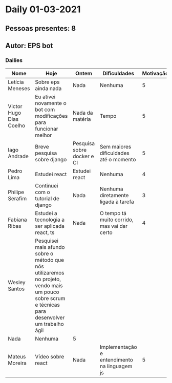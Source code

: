 # Daily 01-03-2021

## Pessoas presentes: 8

## Autor: EPS bot

### Dailies

|Nome | Hoje| Ontem| Dificuldades| Motivação|
| --- | --- | --- | --- | --- |
|Letícia Meneses|Sobre eps ainda nada|Nada|Nenhuma|5|
|Victor Hugo Dias Coelho|Eu ativei novamente o bot com modificações para funcionar melhor|Nada da matéria|Tempo|5|
|Iago Andrade|Breve pesquisa sobre django|Pesquisa sobre docker e CI|Sem maiores dificuldades até o momento|5|
|Pedro Lima|Estudei react|Estudei react|Nenhuma|4|
|Philipe Serafim|Continuei com o tutorial de django|Nada|Nenhuma diretamente ligada à tarefa|3|
|Fabiana Ribas|Estudei a tecnologia a ser aplicada react, ts|Nada|O tempo tá muito corrido, mas vai dar certo|4|
|Wesley Santos|Pesquisei mais afundo sobre o método que nós utilizaremos no projeto, vendo mais um pouco sobre scrum e técnicas para desenvolver um trabalho ágil|
Nada|Nenhuma|5|
|Mateus Moreira|Vídeo sobre react|Nada|Implementação e entendimento na linguagem js|5|


